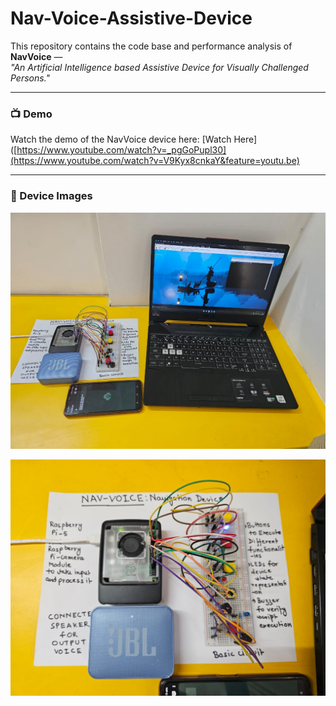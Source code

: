# Nav-Voice-Assistive-Device

This repository contains the code base and performance analysis of **NavVoice** —  
*"An Artificial Intelligence based Assistive Device for Visually Challenged Persons."*

---

### 📺 Demo

Watch the demo of the NavVoice device here: [Watch Here]([https://www.youtube.com/watch?v=_pgGoPupl30](https://www.youtube.com/watch?v=V9Kyx8cnkaY&feature=youtu.be)

---

### 📸 Device Images

![Complete Setup](project-images/complete-setup.jpg)

![NavVoice Device](project-images/nav-voice-device.jpg)
